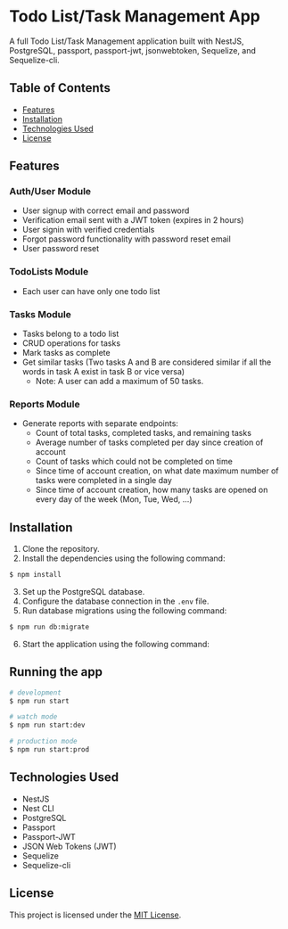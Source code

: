 # Todo List/Task Management App

A full Todo List/Task Management application built with NestJS, PostgreSQL, passport, passport-jwt, jsonwebtoken, Sequelize, and Sequelize-cli.

## Table of Contents

- [Features](#features)
- [Installation](#installation)
- [Technologies Used](#technologies-used)
- [License](#license)

## Features

### Auth/User Module

- User signup with correct email and password
- Verification email sent with a JWT token (expires in 2 hours)
- User signin with verified credentials
- Forgot password functionality with password reset email
- User password reset

### TodoLists Module

- Each user can have only one todo list

### Tasks Module

- Tasks belong to a todo list
- CRUD operations for tasks
- Mark tasks as complete
- Get similar tasks (Two tasks A and B are considered similar if all the words in task A exist in task B or vice versa)
  - Note: A user can add a maximum of 50 tasks.

### Reports Module

- Generate reports with separate endpoints:
  - Count of total tasks, completed tasks, and remaining tasks
  - Average number of tasks completed per day since creation of account
  - Count of tasks which could not be completed on time
  - Since time of account creation, on what date maximum number of tasks were completed in a single day
  - Since time of account creation, how many tasks are opened on every day of the week (Mon, Tue, Wed, ...)

## Installation

1. Clone the repository.
2. Install the dependencies using the following command:

```bash
$ npm install
```

3. Set up the PostgreSQL database.
4. Configure the database connection in the `.env` file.
5. Run database migrations using the following command:

```bash
$ npm run db:migrate
```

6. Start the application using the following command:

## Running the app

```bash
# development
$ npm run start

# watch mode
$ npm run start:dev

# production mode
$ npm run start:prod
```

## Technologies Used

- NestJS
- Nest CLI
- PostgreSQL
- Passport
- Passport-JWT
- JSON Web Tokens (JWT)
- Sequelize
- Sequelize-cli

## License

This project is licensed under the [MIT License](LICENSE).
